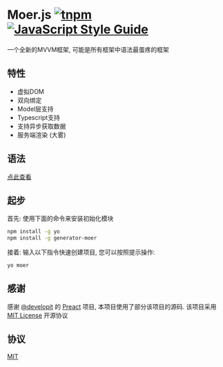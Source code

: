 # Moer.js  [![tnpm](http://npm.taobao.org/badge/v/moer.svg?style=flat-square)](http://npm.taobao.org/package/moer) [![JavaScript Style Guide](https://img.shields.io/badge/code%20style-standard-brightgreen.svg)](http://standardjs.com/)

一个全新的MVVM框架, 可能是所有框架中语法最蛋疼的框架

## 特性

- 虚拟DOM
- 双向绑定
- Model层支持
- Typescript支持
- 支持异步获取数据
- 服务端渲染 (大雾)

## 语法

[点此查看](./docs.md)

## 起步

首先: 使用下面的命令来安装初始化模块

```bash
npm install -g yo
npm install -g generator-moer
```

接着: 输入以下指令快速创建项目, 您可以按照提示操作:

```bash
yo moer
```

## 感谢

感谢 [@developit](https://github.com/developit) 的 [Preact](https://github.com/developit/preact) 项目, 本项目使用了部分该项目的源码. 该项目采用 [MIT License](https://github.com/developit/preact/blob/master/LICENSE) 开源协议

## 协议

[MIT](./LICENSE)
